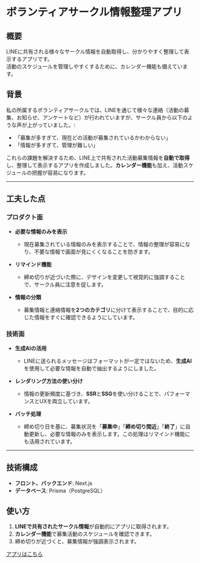 # ボランティアサークル情報整理アプリ

## 概要
LINEに共有される様々なサークル情報を自動取得し、分かりやすく整理して表示するアプリです。  
活動のスケジュールを管理しやすくするために、カレンダー機能も備えています。  

## 背景
私の所属するボランティアサークルでは、LINEを通じて様々な連絡（活動の募集、お知らせ、アンケートなど）が行われていますが、サークル員から以下のような声が上がっていました。:
- 「募集が多すぎて、現在どの活動が募集されているかわからない」
- 「情報が多すぎて、管理が難しい」

これらの課題を解決するため、LINE上で共有された活動募集情報を**自動で取得**し、整理して表示するアプリを作成しました。**カレンダー機能**も加え、活動スケジュールの把握が容易になります。

---

## 工夫した点

### プロダクト面

- **必要な情報のみを表示**  
  - 現在募集されている情報のみを表示することで、情報の整理が容易になり、不要な情報で画面が見にくくなることを防ぎます。

- **リマインド機能**
  - 締め切りが近づいた際に、デザインを変更して視覚的に強調することで、サークル員に注意を促します。

- **情報の分類**
  - 募集情報と連絡情報を**2つのカテゴリ**に分けて表示することで、目的に応じた情報をすぐに確認できるようにしています。

### 技術面

-  **生成AIの活用**
   - LINEに送られるメッセージはフォーマットが一定ではないため、**生成AI**を使用して必要な情報を自動で抽出するようにしました。

- **レンダリング方法の使い分け**
  - 情報の更新頻度に基づき、**SSR**と**SSG**を使い分けることで、パフォーマンスとUXを両立しています。

- **バッチ処理**
  - 締め切り日を基に、募集状況を「**募集中**」「**締め切り間近**」「**終了**」に自動更新し、必要な情報のみを表示します。この処理はリマインド機能にも活用されています。



---

## 技術構成
- **フロント、バックエンド**: Next.js
- **データベース**: Prisma（PostgreSQL）

## 使い方
1. **LINEで共有されたサークル情報**が自動的にアプリに取得されます。
2. **カレンダー機能**で募集活動のスケジュールを確認できます。
3. 締め切りが近づくと、募集情報が強調表示されます。

[アプリはこちら](https://asuvid.vercel.app/)
